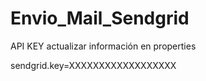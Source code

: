 # Envio_Mail_Sendgrid
 API KEY  actualizar información en properties 

sendgrid.key=XXXXXXXXXXXXXXXXXX
